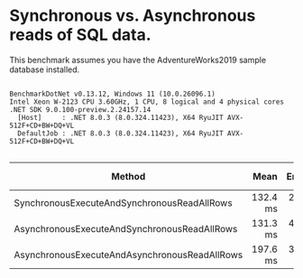 # Synchronous vs. Asynchronous reads of SQL data.
This benchmark assumes you have the AdventureWorks2019 sample database installed.



```

BenchmarkDotNet v0.13.12, Windows 11 (10.0.26096.1)
Intel Xeon W-2123 CPU 3.60GHz, 1 CPU, 8 logical and 4 physical cores
.NET SDK 9.0.100-preview.2.24157.14
  [Host]     : .NET 8.0.3 (8.0.324.11423), X64 RyuJIT AVX-512F+CD+BW+DQ+VL
  DefaultJob : .NET 8.0.3 (8.0.324.11423), X64 RyuJIT AVX-512F+CD+BW+DQ+VL


```
| Method                                        | Mean     | Error   | StdDev   | Ratio | RatioSD | Gen0      | Allocated | Alloc Ratio |
|---------------------------------------------- |---------:|--------:|---------:|------:|--------:|----------:|----------:|------------:|
| SynchronousExecuteAndSynchronousReadAllRows   | 132.4 ms | 2.62 ms |  6.44 ms |  1.00 |    0.09 |  500.0000 |   2.79 MB |        1.00 |
| AsynchronousExecuteAndSynchronousReadAllRows  | 131.3 ms | 4.41 ms | 12.36 ms |  1.00 |    0.00 |  500.0000 |    2.8 MB |        1.00 |
| AsynchronousExecuteAndAsynchronousReadAllRows | 197.6 ms | 3.89 ms |  5.19 ms |  1.46 |    0.16 | 3000.0000 |     13 MB |        4.65 |
